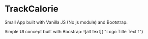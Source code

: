 # TrackCalorie
Small App built with Vanilla JS (No js module) and Bootstrap.

Simple UI concept built with Boostrap:
![alt text]( "Logo Title Text 1")

